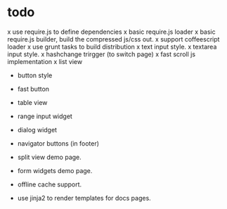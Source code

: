todo
======
x use require.js to define dependencies
    x basic require.js loader
    x basic require.js builder, build the compressed js/css out.
    x support coffeescript loader
x use grunt tasks to build distribution
x text input style.
x textarea input style.
x hashchange trirgger (to switch page)
x fast scroll js implementation
x list view

- button style
- fast button
- table view
- range input widget
- dialog widget

- navigator buttons (in footer)
- split view demo page.
- form widgets demo page.
- offline cache support.

- use jinja2 to render templates for docs pages.
